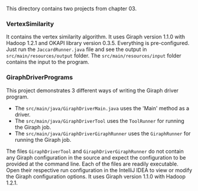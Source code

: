 This directory contains two projects from chapter 03.

### VertexSimilarity
It contains the vertex similarity algorithm. It uses Giraph version 1.1.0 with Hadoop 1.2.1 and OKAPI library version 0.3.5.
Everything is pre-configured.
Just run the ```JaccardRunner.java``` file and see the output in ```src/main/resources/output``` folder.
The ```src/main/resources/input``` folder contains the input to the program.

### GiraphDriverPrograms
This project demonstrates 3 different ways of writing the Giraph driver program. 

* The ```src/main/java/GiraphDriverMain.java``` uses the 'Main' method as a driver.
* The ```src/main/java/GiraphDriverTool``` uses the ```ToolRunner``` for running the Giraph job.
* The ```src/main/java/GiraphDriverGiraphRunner``` uses the ```GiraphRunner``` for running the Giraph job.

The files ```GiraphDriverTool``` and ```GiraphDriverGiraphRunner``` do not contain any Giraph configuration in the source 
and expect the configuration to be provided at the command line. Each of the files are readily executable. Open their respective run configuration in the IntelliJ IDEA to view or modify the Giraph configuration options.
It uses Giraph version 1.1.0 with Hadoop 1.2.1.
